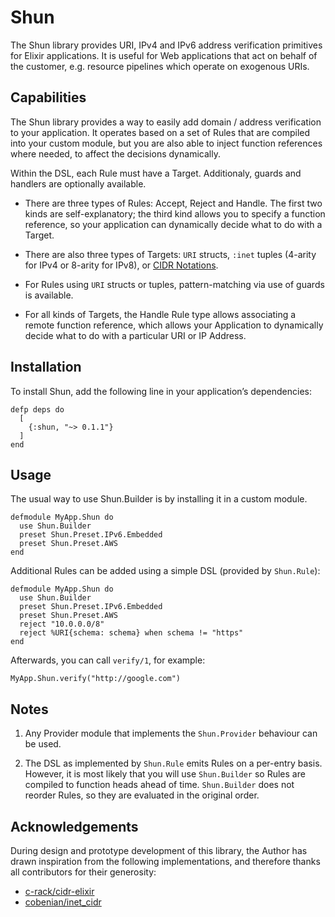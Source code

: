 # Shun

The Shun library provides URI, IPv4 and IPv6 address verification primitives for Elixir applications. It is useful for Web applications that act on behalf of the customer, e.g. resource pipelines which operate on exogenous URIs.

## Capabilities

The Shun library provides a way to easily add domain / address verification to your application. It operates based on a set of Rules that are compiled into your custom module, but you are also able to inject function references where needed, to affect the decisions dynamically.

Within the DSL, each Rule must have a Target. Additionaly, guards and handlers are optionally available.

-  There are three types of Rules: Accept, Reject and Handle. The first two kinds are self-explanatory; the third kind allows you to specify a function reference, so your application can dynamically decide what to do with a Target.

-  There are also three types of Targets: `URI` structs, `:inet` tuples (4-arity for IPv4 or 8-arity for IPv8), or [CIDR Notations][1].

-  For Rules using `URI` structs or tuples, pattern-matching via use of guards is available.

-  For all kinds of Targets, the Handle Rule type allows associating a remote function reference, which allows your Application to dynamically decide what to do with a particular URI or IP Address.

[1]: https://en.wikipedia.org/wiki/Classless_Inter-Domain_Routing

## Installation

To install Shun, add the following line in your application’s dependencies:

    defp deps do
      [
        {:shun, "~> 0.1.1"}
      ]
    end

## Usage

The usual way to use Shun.Builder is by installing it in a custom module.

    defmodule MyApp.Shun do
      use Shun.Builder
      preset Shun.Preset.IPv6.Embedded
      preset Shun.Preset.AWS
    end

Additional Rules can be added using a simple DSL (provided by `Shun.Rule`):

    defmodule MyApp.Shun do
      use Shun.Builder
      preset Shun.Preset.IPv6.Embedded
      preset Shun.Preset.AWS
      reject "10.0.0.0/8"
      reject %URI{schema: schema} when schema != "https"
    end

Afterwards, you can call `verify/1`, for example:

    MyApp.Shun.verify("http://google.com")

## Notes

1.  Any Provider module that implements the `Shun.Provider` behaviour can be used.

2.  The DSL as implemented by `Shun.Rule` emits Rules on a per-entry basis. However, it is most likely that you will use `Shun.Builder` so Rules are compiled to function heads ahead of time. `Shun.Builder` does not reorder Rules, so they are evaluated in the original order.

## Acknowledgements

During design and prototype development of this library, the Author has drawn inspiration from the following implementations, and therefore thanks all contributors for their generosity:

- [c-rack/cidr-elixir](https://github.com/c-rack/cidr-elixir)
- [cobenian/inet_cidr](https://github.com/Cobenian/inet_cidr)
